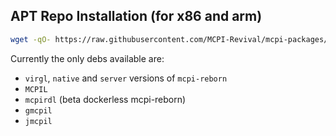 ## APT Repo Installation (for x86 and arm)
```bash
wget -qO- https://raw.githubusercontent.com/MCPI-Revival/mcpi-packages/master/install.sh | bash
```

Currently the only debs available are:
- `virgl`, `native` and `server` versions of `mcpi-reborn`
- `MCPIL`
- `mcpirdl` (beta dockerless mcpi-reborn)
- `gmcpil`
- `jmcpil`
